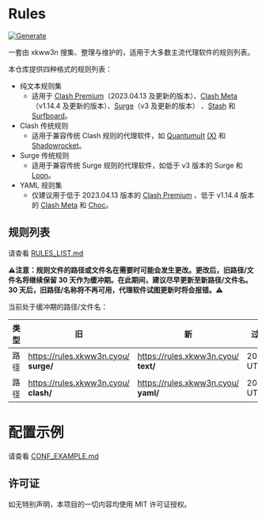 # Rules
[![Generate](https://github.com/xkww3n/Rules/actions/workflows/main.yml/badge.svg)](https://github.com/xkww3n/Rules/actions/workflows/main.yml)

一套由 xkww3n 搜集、整理与维护的，适用于大多数主流代理软件的规则列表。

本仓库提供四种格式的规则列表：
- 纯文本规则集
  - 适用于 [Clash Premium](https://github.com/Dreamacro/clash/wiki/Premium%3A-Introduction)（2023.04.13 及更新的版本）、[Clash Meta](https://github.com/MetaCubeX/Clash.Meta/)（v1.14.4 及更新的版本）、[Surge](https://nssurge.com/)（v3 及更新的版本） 、[Stash](https://stash.ws/) 和 [Surfboard](https://getsurfboard.com)。
- Clash 传统规则
  - 适用于兼容传统 Clash 规则的代理软件，如 [Quantumult](https://quantumult.app/) [(X)](https://quantumult.app/x/) 和 [Shadowrocket](https://apps.apple.com/us/app/shadowrocket/id932747118)。
- Surge 传统规则
  - 适用于兼容传统 Surge 规则的代理软件，如低于 v3 版本的 Surge 和 [Loon](https://www.nsloon.com/)。
- YAML 规则集
  - 仅建议用于低于 2023.04.13 版本的 [Clash Premium](https://github.com/Dreamacro/clash/wiki/Premium%3A-Introduction) 、低于 v1.14.4 版本的 [Clash Meta](https://github.com/MetaCubeX/Clash.Meta/) 和 [Choc](https://apps.apple.com/us/app/choc/id1582542227)。

## 规则列表
请查看 [RULES_LIST.md](./RULES_LIST.md)

**⚠注意：规则文件的路径或文件名在需要时可能会发生更改。更改后，旧路径/文件名将继续保留 30 天作为缓冲期。在此期间，建议尽早更新至新路径/文件名。30 天后，旧路径/名称将不再可用，代理软件试图更新时将会报错。⚠**

当前处于缓冲期的路径/文件名：

| 类型 | 旧                                    | 新                                   | 过期日期        |
|------|---------------------------------------|--------------------------------------|-----------------|
| 路径 | https://rules.xkww3n.cyou/ **surge/** | https://rules.xkww3n.cyou/ **text/** | 2023.6.14 UTC+8 |
| 路径 | https://rules.xkww3n.cyou/ **clash/** | https://rules.xkww3n.cyou/ **yaml/** | 2023.6.14 UTC+8 |

# 配置示例
请查看 [CONF_EXAMPLE.md](./CONF_EXAMPLE.md)

## 许可证
如无特别声明，本项目的一切内容均使用 MIT 许可证授权。

